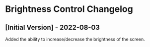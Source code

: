 # Brightness Control Changelog

## [Initial Version] - 2022-08-03

Added the ability to increase/decrease the brightness of the screen.
